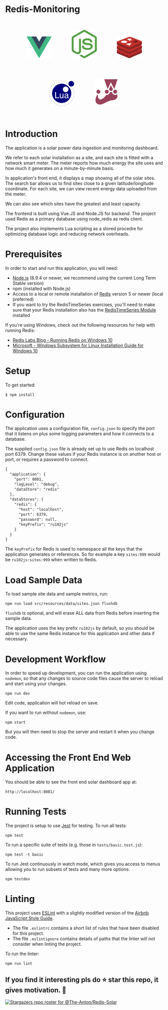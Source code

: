 # Redis-Monitoring

<p align="center">
  <img src="vue.svg" alt="Vue.JS" style="margin:30px" width="80"/>
  <img src="nodejs.svg" alt="Node.JS" style="margin:30px" width="80"/>
  <img src="redis.svg" alt="Redis" style="margin:30px" width="80"/>
  <img src="lua.svg" alt="Lua" style="margin:30px" width="80"/>
  <img src="jest.svg" alt="Jest" style="margin:30px" width="80"/>
</p>

# Introduction

The application is a solar power data ingestion
and monitoring dashboard.

We refer to each solar installation as a site, and each site is fitted with a network smart meter.
The meter reports how much energy the site uses and how much it generates on a minute-by-minute basis.

In application's front end, it displays a map showing all of the solar sites.
The search bar allows us to find sites close to a given latitude/longitude coordinate.
For each site, we can view recent energy data uploaded from the meter.

We can also see which sites have the greatest and least capacity.

The frontend is built using Vue.JS and Node.JS for backend. The project used Redis as a primary database using node_redis as redis client. 

The project also implements Lua scripting as a stored procedre for optimizing database logic and reducing network overheads.


# Prerequisites

In order to start and run this application, you will need:

* [Node.js](https://nodejs.org/en/download/) (8.9.4 or newer, we recommend using the current Long Term Stable version)
* npm (installed with Node.js)
* Access to a local or remote installation of [Redis](https://redis.io/download) version 5 or newer (local preferred)
* If you want to try the RedisTimeSeries exercises, you'll need to make sure that your Redis installation also has the [RedisTimeSeries Module](https://oss.redislabs.com/redistimeseries/) installed

If you're using Windows, check out the following resources for help with running Redis:

* [Redis Labs Blog - Running Redis on Windows 10](https://redislabs.com/blog/redis-on-windows-10/)
* [Microsoft - Windows Subsystem for Linux Installation Guide for Windows 10](https://docs.microsoft.com/en-us/windows/wsl/install-win10)

# Setup

To get started:

```
$ npm install
```

# Configuration 

The application uses a configuration file, `config.json` to specify the port that it listens 
on plus some logging parameters and how it connects to a database.  

The supplied `config.json` file is already set up to use Redis on localhost port 6379.  Change these values if your Redis instance is on another host or port, or requires a password to connect.

```
{
  "application": {
    "port": 8081,
    "logLevel": "debug",
    "dataStore": "redis"
  },
  "dataStores": {
    "redis": {
      "host": "localhost",
      "port": 6379,
      "password": null,
      "keyPrefix": "ru102js"
    }
  }
}
```

The `keyPrefix` for Redis is used to namespace all the keys that the application generates or 
references.  So for example a key `sites:999` would be `ru102js:sites:999` when written to Redis.

# Load Sample Data

To load sample site data and sample metrics, run:

```
npm run load src/resources/data/sites.json flushdb
```

`flushdb` is optional, and will erase ALL data from Redis before inserting the sample data.

The application uses the key prefix `ru102js` by default, so you should be able to use the 
same Redis instance for this application and other data if necessary.

# Development Workflow

In order to speed up development, you can run the application using `nodemon`, so that any 
changes to source code files cause the server to reload and start using your changes.

```
npm run dev
```

Edit code, application will hot reload on save.

If you want to run without `nodemon`, use:

```
npm start
```

But you will then need to stop the server and restart it when you change code.

# Accessing the Front End Web Application

You should be able to see the front end solar dashboard app at: 

```
http://localhost:8081/
```

# Running Tests

The project is setup to use [Jest](https://jestjs.io/en/) for testing.  To run all tests:

```
npm test
```

To run a specific suite of tests (e.g. those in `tests/basic.test.js`):

```
npm test -t basic
```

To run Jest continuously in watch mode, which gives you access to menus allowing you to run 
subsets of tests and many more options:

```
npm testdev
```

# Linting

This project uses [ESLint](https://eslint.org/) with a slightly modified version of the 
[Airbnb JavaScript Style Guide](https://github.com/airbnb/javascript).

* The file `.eslintrc` contains a short list of rules that have been disabled for this project.
* The file `.eslintignore` contains details of paths that the linter will not consider when 
linting the project.

To run the linter:

```
npm run lint
```





## If you find it interesting pls do ⭐ star this repo, it gives motivation. 🤩

[![Stargazers repo roster for @The-Anton/Redis-Solar](https://reporoster.com/stars/The-Anton/Redis-Solar)](https://github.com/The-Anton/Redis-Solar/stargazers)
